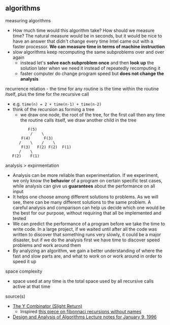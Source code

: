 ## algorithms

measuring algorithms
- How much time would this algorithm take? How should we measure time? The natural measure would be in seconds, but it would be nice to have an answer that didn't change every time Intel came out with a faster processor. __We can measure time in terms of machine instruction__
- slow algorithms keep recomputing the same subproblems over and over again
  - instead let's __solve each subproblem once__ and then __look up__ the solution later when we need it instead of repeatedly recomputing it
  - faster computer do change program speed but __does not change the analysis__

recurrence relation - the time for any routine is the time within the routine itself, plus the time for the recursive call
  - e.g. `time(n) = 2 + time(n-1) + time(n-2)`
  - think of the recursion as forming a tree
    - we draw one node, the root of the tree, for the first call then any time the routine calls itself, we draw another child in the tree

```
          F(5)
           /    \
       F(4)      F(3)
      /    \    /    \
       F(3)   F(2) F(2)  F(1)
      /    \
   F(2)    F(1)
```

analysis > expirmentation
  - Analysis can be more reliable than experimentation. If we experiment, we only know the __behavior__ of a program on certain specific test cases, while analysis can give us __guarantees__ about the performance on all input
  - It helps one choose among different solutions to problems. As we will see, there can be many different solutions to the same problem. A careful analysis and comparison can help us decide which one would be the best for our purpose, without requiring that all be implemented and tested
  - We can predict the performance of a program before we take the time to write code. In a large project, if we waited until after all the code was written to discover that something runs very slowly, it could be a major disaster, but if we do the analysis first we have time to discover speed problems and work around them
  - By analyzing an algorithm, we gain a better understanding of where the fast and slow parts are, and what to work on or work around in order to speed it up

space complexity 
  - space used at any time is the total space used by all recursive calls active at that time

source(s)
  - [The Y Combinator (Slight Return)](http://mvanier.livejournal.com/2897.html)
    - Inspired [this piece on fibonnaci recursions without names](http://blog.klipse.tech/lambda/2016/08/10/almost-y-combinator-javascript.html)
  - [Design and Analysis of Algorithms Lecture notes for January 9, 1996](https://www.ics.uci.edu/~eppstein/161/960109.html)

